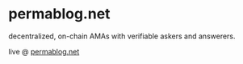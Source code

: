 # permablog.net

decentralized, on-chain AMAs with verifiable askers and answerers.

live @ [permablog.net](permablog.net)
